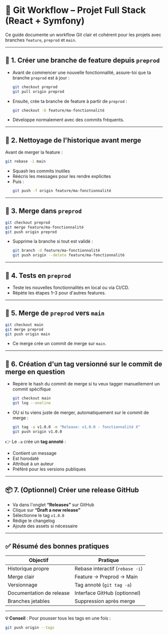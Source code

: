 # 🧠 Git Workflow – Projet Full Stack (React + Symfony)

Ce guide documente un workflow Git clair et cohérent pour les projets avec branches `feature`, `preprod` et `main`.

---

## 🧱 1. Créer une branche de feature depuis `preprod`

- Avant de commencer une nouvelle fonctionnalité, assure-toi que ta branche `preprod` est à jour :
  ```bash
  git checkout preprod
  git pull origin preprod
  ```

- Ensuite, crée ta branche de feature à partir de `preprod` :
  ```bash
  git checkout -b feature/ma-fonctionnalité
  ```

- Développe normalement avec des commits fréquents.

---

## 🧼 2. Nettoyage de l'historique avant merge

Avant de merger la feature :

```bash
git rebase -i main
```

- Squash les commits inutiles
- Réécris les messages pour les rendre explicites
- Puis :
  ```bash
  git push -f origin feature/ma-fonctionnalité
  ```

---

## 🌿 3. Merge dans `preprod`

```bash
git checkout preprod
git merge feature/ma-fonctionnalité
git push origin preprod
```

- Supprime la branche si tout est validé :
  ```bash
  git branch -d feature/ma-fonctionnalité
  git push origin --delete feature/ma-fonctionnalité
  ```

---

## 🔁 4. Tests en `preprod`

- Teste les nouvelles fonctionnalités en local ou via CI/CD.
- Répète les étapes 1–3 pour d'autres features.

---

## 🚀 5. Merge de `preprod` vers `main`

```bash
git checkout main
git merge preprod
git push origin main
```

- Ce merge crée un commit de merge sur `main`.

---

## 🔖 6. Création d'un tag versionné sur le commit de merge en question

- Repère le hash du commit de merge si tu veux tagger manuellement un commit spécifique
  ```bash
  git checkout main
  git log --oneline
  ```


- OU si tu viens juste de merger, automatiquement sur le commit de merge :
  ```bash
  git tag -a v1.0.0 -m "Release: v1.0.0 - fonctionnalité X"
  git push origin v1.0.0
  ```

👉 Le `-a` crée un **tag annoté** :
- Contient un message
- Est horodaté
- Attribué à un auteur
- Préféré pour les versions publiques

---

## 📦 7. (Optionnel) Créer une release GitHub

- Va dans l'onglet **“Releases”** sur GitHub
- Clique sur **“Draft a new release”**
- Sélectionne le tag `v1.0.0`
- Rédige le changelog
- Ajoute des assets si nécessaire

---

## ✅ Résumé des bonnes pratiques

| Objectif                              | Pratique                           |
|--------------------------------------|------------------------------------|
| Historique propre                    | Rebase interactif (`rebase -i`)   |
| Merge clair                          | Feature → Preprod → Main           |
| Versionnage                         | Tag annoté (`git tag -a`)          |
| Documentation de release             | Interface GitHub (optionnel)      |
| Branches jetables                    | Suppression après merge            |

---

**💡 Conseil** : Pour pousser tous les tags en une fois :
```bash
git push origin --tags
```